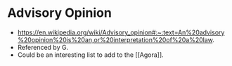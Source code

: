 # Advisory Opinion
- https://en.wikipedia.org/wiki/Advisory_opinion#:~:text=An%20advisory%20opinion%20is%20an,or%20interpretation%20of%20a%20law.
- Referenced by G.
- Could be an interesting list to add to the [[Agora]].

